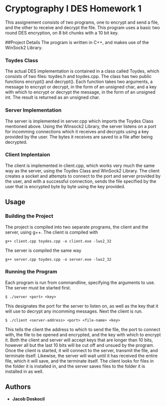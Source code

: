 # Cryptography I DES Homework 1

This assignement consists of two programs, one to encrypt and send a file, and the other to receive and decrypt the file. This program uses a basic two round DES encryption, on 8 bit chunks with a 10 bit key.

##Project Details
The program is written in C++, and makes use of the WinSock2 Library.

### Toydes Class
The actual DES implementation is contained in a class called Toydes, which consists of two files: toydes.h and toydes.cpp. The class has two public functions encrypt() and decrypt(). Each function takes two arguments, a message to encrypt or decrypt, in the form of an unsigned char, and a key with which to encrypt or decrypt the message, in the form of an unsigned int. The result is returned as an unsigned char.

### Server Implementation
The server is implemented in server.cpp which imports the Toydes Class mentioned above. Using the Winsock2 Library, the server listens on a port for incomming connections which it receives and decrypts using a key provided by the user. The bytes it receives are saved to a file after being decrypted.

### Client Implentaion
The client is implemented in client.cpp, which works very much the same way as the server, using the Toydes Class and WinSock2 Library. The client creates a socket and attempts to connect to the port and server provided by the user, and with a successful connection, sends the file specified by the user that is encrypted byte by byte using the key provided.


## Usage

### Building the Project
The project is compiled into two separate programs, the client and the server, using g++. The client is compiled with
```
g++ client.cpp toydes.cpp -o client.exe -lws2_32
```
The server is compiled the same way
```
g++ server.cpp toydes.cpp -o server.exe -lws2_32
```

### Running the Program
Each program is run from commandline, specifying the arguments to use. The server must be started first.
```
$ ./server <port> <key>
```
This designates the port for the server to listen on, as well as the key that it will use to decrypt any incomming messages. Next the client is run.
```
$ ./client <server-address> <port> <file-name> <key>
```
This tells the client the address to which to send the file, the port to connect with, the file to be opened and encrypted, and the key with which to encrypt it. Both the client and server will accept keys that are longer than 10 bits, however all but the last 10 bits will be cut off and unsued by the program. Once the client is started, it will connect to the server, transmit the file, and terminate itself. Likewise, the server will wait until it has received the entire file, which it will save, and the terminate itself. The client looks for files in the folder it is installed in, and the server saves files to the folder it is installed in as well.


## Authors

* **Jacob Doskocil** 